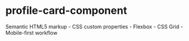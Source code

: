 # profile-card-component
 Semantic HTML5 markup - CSS custom properties - Flexbox - CSS Grid - Mobile-first workflow
